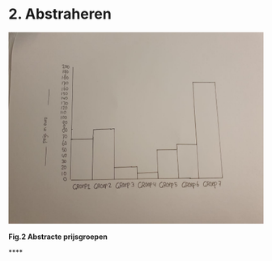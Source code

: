 # 2. Abstraheren

 

![](../.gitbook/assets/1231233e.jpeg)

**Fig.2 Abstracte prijsgroepen**

\*\*\*\*

